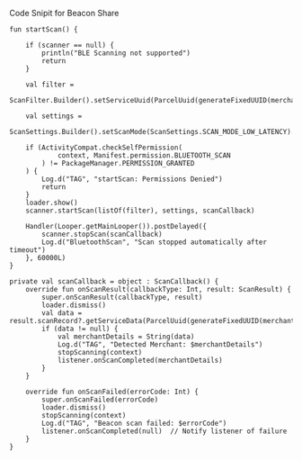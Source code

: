 Code Snipit for Beacon Share

    fun startScan() {

        if (scanner == null) {
            println("BLE Scanning not supported")
            return
        }

        val filter =
            ScanFilter.Builder().setServiceUuid(ParcelUuid(generateFixedUUID(merchantId))).build()

        val settings =
            ScanSettings.Builder().setScanMode(ScanSettings.SCAN_MODE_LOW_LATENCY).build()

        if (ActivityCompat.checkSelfPermission(
                context, Manifest.permission.BLUETOOTH_SCAN
            ) != PackageManager.PERMISSION_GRANTED
        ) {
            Log.d("TAG", "startScan: Permissions Denied")
            return
        }
        loader.show()
        scanner.startScan(listOf(filter), settings, scanCallback)

        Handler(Looper.getMainLooper()).postDelayed({
            scanner.stopScan(scanCallback)
            Log.d("BluetoothScan", "Scan stopped automatically after timeout")
        }, 60000L)
    }

    private val scanCallback = object : ScanCallback() {
        override fun onScanResult(callbackType: Int, result: ScanResult) {
            super.onScanResult(callbackType, result)
            loader.dismiss()
            val data = result.scanRecord?.getServiceData(ParcelUuid(generateFixedUUID(merchantId)))
            if (data != null) {
                val merchantDetails = String(data)
                Log.d("TAG", "Detected Merchant: $merchantDetails")
                stopScanning(context)
                listener.onScanCompleted(merchantDetails)
            }
        }

        override fun onScanFailed(errorCode: Int) {
            super.onScanFailed(errorCode)
            loader.dismiss()
            stopScanning(context)
            Log.d("TAG", "Beacon scan failed: $errorCode")
            listener.onScanCompleted(null)  // Notify listener of failure
        }
    }
